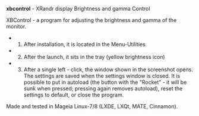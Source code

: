 **xbcontrol** - XRandr display Brightness and gamma Control

XBControl - a program for adjusting the brightness and gamma of the monitor.

- 1. After installation, it is located in the Menu-Utilities
- 2. After the launch, it sits in the tray (yellow brightness icon)
- 3. After a single left - click, the window shown in the screenshot opens. The settings are saved when the settings window is closed. It is possible to put in autoload (the button with the "Rocket" - it will be sunk when pressed; pressing again removes autoload), reset the settings to default, or close the program.

Made and tested in Mageia Linux-7/8 (LXDE, LXQt, MATE, Cinnamon).

